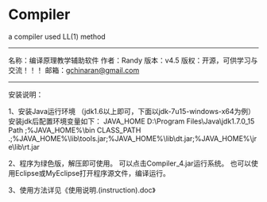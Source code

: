 Compiler
========

a compiler used LL(1) method

-----------------------------------------------------
名称：编译原理教学辅助软件
作者：Randy
版本：v4.5
版权：开源，可供学习与交流！！！
邮箱：gchinaran@gmail.com

-----------------------------------------------------

安装说明：

1、安装Java运行环境
（jdk1.6以上即可，下面以jdk-7u15-windows-x64为例）
安装jdk后配置环境变量如下：
JAVA_HOME  D:\Program Files\Java\jdk1.7.0_15
Path		;%JAVA_HOME%\bin
CLASS_PATH	.;%JAVA_HOME%\lib\tools.jar;%JAVA_HOME%\lib\dt.jar;%JAVA_HOME%\jre\lib\rt.jar

2、程序为绿色版，解压即可使用。
   可以点击Compiler_4.jar运行系统。
   也可以使用Eclipse或MyEclipse打开程序源文件，编译运行。

3、使用方法详见《使用说明.(instruction).doc》
